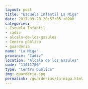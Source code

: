 ```yaml
---
layout: post
title: "Escuela Infantil La Miga"
date: 2017-09-20 20:57:05 +0200
categories:
- Escuela Infantil
- cadiz
- alcala-de-los-gazules
- Centro público
- guarderia
name: "La Miga"
province: "Cádiz"
location: "Alcala de los Gazules"
code: "11011706"
type: "Centro público"
img: guarderia.jpg
permalink: /guarderias/la-miga.html
---
```

